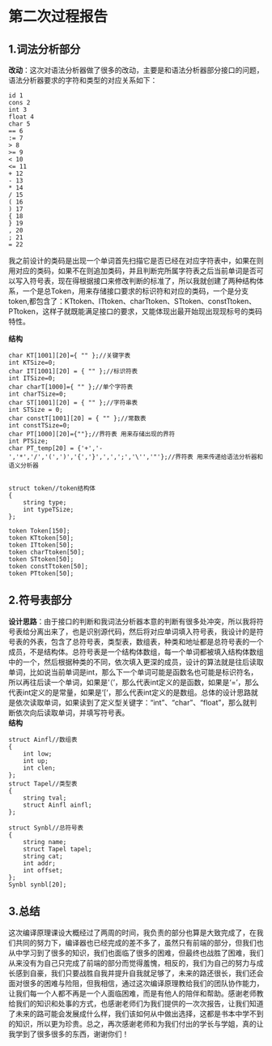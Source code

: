# 第二次过程报告
## 1.词法分析部分
**改动**：这次对语法分析器做了很多的改动，主要是和语法分析器部分接口的问题，语法分析器要求的字符和类型的对应关系如下：  
~~~
id 1  
cons 2  
int 3  
float 4  
char 5  
== 6  
:= 7  
> 8  
>= 9  
< 10  
<= 11  
+ 12  
- 13  
* 14  
/ 15  
( 16  
) 17  
{ 18  
} 19  
, 20  
; 21  
= 22  
~~~
我之前设计的类码是出现一个单词首先扫描它是否已经在对应字符表中，如果在则用对应的类码，如果不在则追加类码，并且判断完所属字符表之后当前单词是否可以写入符号表，现在得根据接口来修改判断的标准了，所以我就创建了两种结构体系，一个是总Token，用来存储接口要求的标识符和对应的类码，一个是分支token,都包含了：KTtoken、ITtoken、charTtoken、STtoken、constTtoken、PTtoken，这样子就既能满足接口的要求，又能体现出最开始现出现现标号的类码特性。  

**结构**  
~~~
char KT[1001][20]={ "" };//关键字表
int KTSize=0;
char IT[1001][20] = { "" };//标识符表
int ITSize=0;
char charT[1000]={ "" };//单个字符表
int charTSize=0;
char ST[1001][20] = { "" };//字符串表
int STSize = 0;
char constT[1001][20] = { "" };//常数表
int constTSize=0;
char PT[1000][20]={""};//界符表 用来存储出现的界符
int PTSize;
char PT_temp[20] = {'+','-','*','/','(',')','{','}',',',';','\'','"'};//界符表 用来传递给语法分析器和语义分析器


struct token//token结构体
{
    string type;
    int typeTSize;
};

token Token[150];
token KTtoken[50];
token ITtoken[50];
token charTtoken[50];
token STtoken[50];
token constTtoken[50];
token PTtoken[50];
~~~

## 2.符号表部分  
**设计思路**：由于接口的判断和我词法分析器本意的判断有很多处冲突，所以我将符号表给分离出来了，也是识别源代码，然后将对应单词填入符号表，我设计的是符号表的外表，包含了总符号表，类型表，数组表，种类和地址都是总符号表的一个成员，不是结构体。总符号表是一个结构体数组，每一个单词都被填入结构体数组中的一个，然后根据种类的不同，依次填入更深的成员，设计的算法就是往后读取单词，比如说当前单词是int，那么下一个单词可能是函数名也可能是标识符名，所以再往后读一个单词，如果是‘（’，那么代表int定义的是函数，如果是‘=’，那么代表int定义的是常量，如果是‘[‘，那么代表int定义的是数组。总体的设计思路就是依次读取单词，如果读到了定义型关键字：“int”、“char”、“float”，那么就判断依次向后读取单词，并填写符号表。  
**结构**  
~~~
struct Ainfl//数组表
{
    int low;
    int up;
    int clen;
};
struct Tapel//类型表
{
    string tval;
    struct Ainfl ainfl;
};

struct Synbl//总符号表
{
    string name;
    struct Tapel tapel;
    string cat;
    int addr;
    int offset;
};
Synbl synbl[20];

~~~

## 3.总结  
这次编译原理课设大概经过了两周的时间，我负责的部分也算是大致完成了，在我们共同的努力下，编译器也已经完成的差不多了，虽然只有前端的部分，但我们也从中学习到了很多的知识，我们也面临了很多的困难，但最终也战胜了困难，我们从来没有为自己只完成了前端的部分而觉得羞愧，相反的，我们为自己的努力与成长感到自豪，我们只要战胜自我并提升自我就足够了，未来的路还很长，我们还会面对很多的困难与险阻，但我相信，通过这次编译原理教给我们的团队协作能力，让我们每一个人都不再是一个人面临困难，而是有他人的陪伴和帮助。感谢老师教给我们的知识和处事的方式，也感谢老师们为我们提供的一次次报告，让我们知道了未来的路可能会发展成什么样，我们该如何从中做出选择，这都是书本中学不到的知识，所以更为珍贵。总之，再次感谢老师和为我们付出的学长与学姐，真的让我学到了很多很多的东西，谢谢你们！